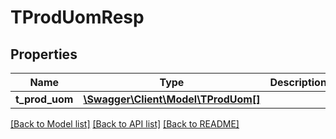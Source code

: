 # TProdUomResp

## Properties
Name | Type | Description | Notes
------------ | ------------- | ------------- | -------------
**t_prod_uom** | [**\Swagger\Client\Model\TProdUom[]**](TProdUom.md) |  | [optional] 

[[Back to Model list]](../README.md#documentation-for-models) [[Back to API list]](../README.md#documentation-for-api-endpoints) [[Back to README]](../README.md)


